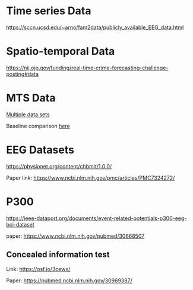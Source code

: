 # Time series Data

https://sccn.ucsd.edu/~arno/fam2data/publicly_available_EEG_data.html

# Spatio-temporal Data

https://nij.ojp.gov/funding/real-time-crime-forecasting-challenge-posting#data

# MTS Data

[Multiple data sets](/uploads/mts_data.zip)

Baseline comparison [here](https://slack-files.com/T63Q6NS6N-F01SMS51XJP-46f2509028)

# EEG Datasets

https://physionet.org/content/chbmit/1.0.0/

Paper link: https://www.ncbi.nlm.nih.gov/pmc/articles/PMC7324272/

# P300

https://ieee-dataport.org/documents/event-related-potentials-p300-eeg-bci-dataset

paper: https://www.ncbi.nlm.nih.gov/pubmed/30668507

## Concealed information test

Link: https://osf.io/3cewx/

Paper: https://pubmed.ncbi.nlm.nih.gov/30969387/


